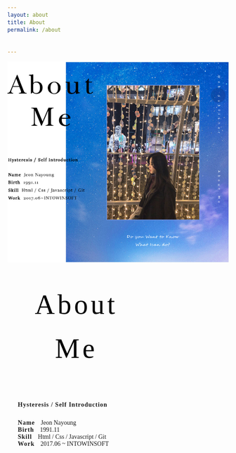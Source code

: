 ```yaml
---
layout: about
title: About
permalink: /about


---
```

<!-- cover:  "/assets/bg-fro.png"

author: Nayoung


# Jeon Nayoung
#### 전나영

경험,기록,기억 :D


[GitHub repository](https://github.com/jjeonn/jjeonn.github.io).

<ul class="pofo_ul">
<li>html</li>
<li>CSS</li>
<li>JQUERY</li>
<li>JAVASCRIPT</li>
<li>GIT</li>
</ul>
-->

![AboutMe](/assets/AboutMe.jpg)
<div class="aboutme">
  <div>
    <ul>
      <li>
        <h1>About</h1>
        <h1>Me</h1>
      </li>
      <li>Hysteresis / Self Introduction</li>
      <li>
        <p><span>Name</span> Jeon Nayoung</p>
      </li>
      <li>
        <p><span>Birth</span> 1991.11</p>
      </li>
      <li>
        <p><span>Skill</span> Html / Css / Javascript / Git</p>
      </li>
      <li>
        <p><span>Work</span> 2017.06 ~ INTOWINSOFT</p>
      </li>
    </ul>
  </div>
</div>

<style>
.aboutme { width:100%; min-height: 668px; background:url(/assets/AboutMe02.jpg) no-repeat; background-size: 100%;}
.aboutme > div {width:290px; padding-top:15px;}
.aboutme li{font-family: 'Yrsa', serif; font-weight:400; list-style: none;}
.aboutme li:nth-of-type(2) {font-weight:700; letter-spacing: 1px; padding: 70px 0 25px;}
.aboutme li h1{font-family: 'Libre Baskerville', serif; margin:0; text-align:center; line-height:100px; letter-spacing: 0.1em; font-size: 4.5em; font-weight: 100; color: #000;}
.aboutme li p {margin:0; font-weight:500;}
.aboutme li p span {padding-right:10px; font-weight:700; letter-spacing: 1px;}
</style>
